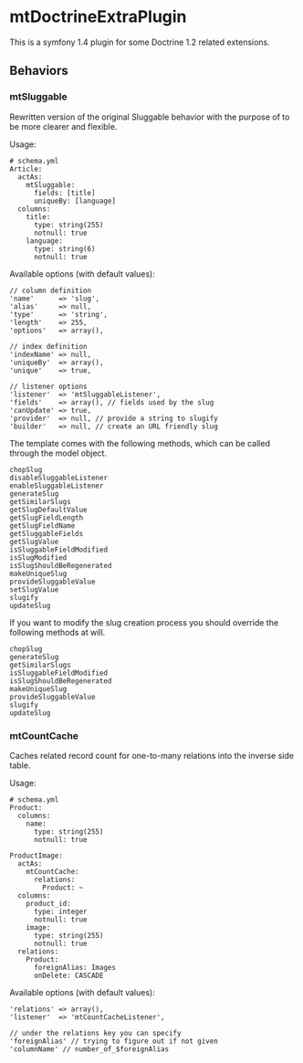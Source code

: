 # mtDoctrineExtraPlugin

This is a symfony 1.4 plugin for some Doctrine 1.2 related extensions.

## Behaviors

### mtSluggable

Rewritten version of the original Sluggable behavior with the purpose of to be more clearer and flexible.

Usage:

    # schema.yml
    Article:
      actAs:
        mtSluggable:
          fields: [title]
          uniqueBy: [language]
      columns:
        title:
          type: string(255)
          notnull: true
        language:
          type: string(6)
          notnull: true

Available options (with default values):

    // column definition
    'name'      => 'slug',
    'alias'     => null,
    'type'      => 'string',
    'length'    => 255,
    'options'   => array(),

    // index definition
    'indexName' => null,
    'uniqueBy'  => array(),
    'unique'    => true,

    // listener options
    'listener'  => 'mtSluggableListener',
    'fields'    => array(), // fields used by the slug
    'canUpdate' => true,
    'provider'  => null, // provide a string to slugify
    'builder'   => null, // create an URL friendly slug

The template comes with the following methods, which can be called through
the model object.

    chopSlug
    disableSluggableListener
    enableSluggableListener
    generateSlug
    getSimilarSlugs
    getSlugDefaultValue
    getSlugFieldLength
    getSlugFieldName
    getSluggableFields
    getSlugValue
    isSluggableFieldModified
    isSlugModified
    isSlugShouldBeRegenerated
    makeUniqueSlug
    provideSluggableValue
    setSlugValue
    slugify
    updateSlug

If you want to modify the slug creation process you should override the following
methods at will.

    chopSlug
    generateSlug
    getSimilarSlugs
    isSluggableFieldModified
    isSlugShouldBeRegenerated
    makeUniqueSlug
    provideSluggableValue
    slugify
    updateSlug

### mtCountCache

Caches related record count for one-to-many relations into the inverse side table.

Usage:

    # schema.yml
    Product:
      columns:
        name:
          type: string(255)
          notnull: true

    ProductImage:
      actAs:
        mtCountCache:
          relations:
            Product: ~
      columns:
        product_id:
          type: integer
          notnull: true
        image:
          type: string(255)
          notnull: true
      relations:
        Product:
          foreignAlias: Images
          onDelete: CASCADE

Available options (with default values):

    'relations' => array(),
    'listener'  => 'mtCountCacheListener',

    // under the relations key you can specify
    'foreignAlias' // trying to figure out if not given
    'columnName' // number_of_$foreignAlias

